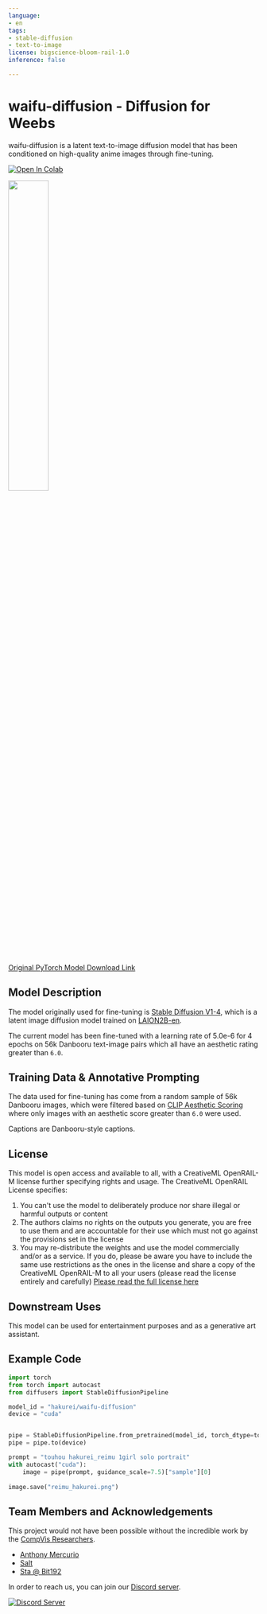 ```yaml
---
language:
- en
tags:
- stable-diffusion
- text-to-image
license: bigscience-bloom-rail-1.0
inference: false

---
```


# waifu-diffusion - Diffusion for Weebs

waifu-diffusion is a latent text-to-image diffusion model that has been conditioned on high-quality anime images through fine-tuning.

[![Open In Colab](https://colab.research.google.com/assets/colab-badge.svg)](https://colab.research.google.com/drive/1_8wPN7dJO746QXsFnB09Uq2VGgSRFuYE#scrollTo=1HaCauSq546O)

<img src=https://cdn.discordapp.com/attachments/930559077170421800/1017265913231327283/unknown.png width=40% height=40%>

[Original PyTorch Model Download Link](https://thisanimedoesnotexist.ai/downloads/wd-v1-2-full-ema.ckpt)

## Model Description

The model originally used for fine-tuning is [Stable Diffusion V1-4](https://huggingface.co/CompVis/stable-diffusion-v1-4), which is a latent image diffusion model trained on [LAION2B-en](https://huggingface.co/datasets/laion/laion2B-en).

The current model has been fine-tuned with a learning rate of 5.0e-6 for 4 epochs on 56k Danbooru text-image pairs which all have an aesthetic rating greater than `6.0`.

## Training Data & Annotative Prompting

The data used for fine-tuning has come from a random sample of 56k Danbooru images, which were filtered based on [CLIP Aesthetic Scoring](https://github.com/christophschuhmann/improved-aesthetic-predictor) where only images with an aesthetic score greater than `6.0` were used.

Captions are Danbooru-style captions.

## License

This model is open access and available to all, with a CreativeML OpenRAIL-M license further specifying rights and usage.
The CreativeML OpenRAIL License specifies: 

1. You can't use the model to deliberately produce nor share illegal or harmful outputs or content 
2. The authors claims no rights on the outputs you generate, you are free to use them and are accountable for their use which must not go against the provisions set in the license
3. You may re-distribute the weights and use the model commercially and/or as a service. If you do, please be aware you have to include the same use restrictions as the ones in the license and share a copy of the CreativeML OpenRAIL-M to all your users (please read the license entirely and carefully)
[Please read the full license here](https://huggingface.co/spaces/CompVis/stable-diffusion-license)

## Downstream Uses

This model can be used for entertainment purposes and as a generative art assistant.

## Example Code

```python
import torch
from torch import autocast
from diffusers import StableDiffusionPipeline

model_id = "hakurei/waifu-diffusion"
device = "cuda"


pipe = StableDiffusionPipeline.from_pretrained(model_id, torch_dtype=torch.float16, revision='fp16')
pipe = pipe.to(device)

prompt = "touhou hakurei_reimu 1girl solo portrait"
with autocast("cuda"):
    image = pipe(prompt, guidance_scale=7.5)["sample"][0]  
    
image.save("reimu_hakurei.png")
```

## Team Members and Acknowledgements

This project would not have been possible without the incredible work by the [CompVis Researchers](https://ommer-lab.com/).

- [Anthony Mercurio](https://github.com/harubaru)
- [Salt](https://github.com/sALTaccount/)
- [Sta @ Bit192](https://twitter.com/naclbbr)

In order to reach us, you can join our [Discord server](https://discord.gg/touhouai).

[![Discord Server](https://discordapp.com/api/guilds/930499730843250783/widget.png?style=banner2)](https://discord.gg/touhouai)